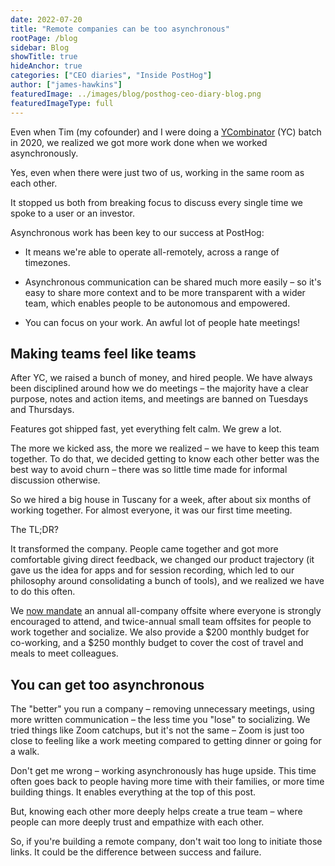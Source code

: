 ```yaml
---
date: 2022-07-20
title: "Remote companies can be too asynchronous"
rootPage: /blog
sidebar: Blog
showTitle: true
hideAnchor: true
categories: ["CEO diaries", "Inside PostHog"]
author: ["james-hawkins"]
featuredImage: ../images/blog/posthog-ceo-diary-blog.png
featuredImageType: full
---
```


Even when Tim (my cofounder) and I were doing a [YCombinator](https://ycombinator.com) (YC) batch in 2020, we realized we got more work done when we worked asynchronously. 

Yes, even when there were just two of us, working in the same room as each other.

It stopped us both from breaking focus to discuss every single time we spoke to a user or an investor.

Asynchronous work has been key to our success at PostHog:

* It means we're able to operate all-remotely, across a range of timezones.

* Asynchronous communication can be shared much more easily – so it's easy to share more context and to be more transparent with a wider team, which enables people to be autonomous and empowered.

* You can focus on your work. An awful lot of people hate meetings!

## Making teams feel like teams

After YC, we raised a bunch of money, and hired people. We have always been disciplined around how we do meetings – the majority have a clear purpose, notes and action items, and meetings are banned on Tuesdays and Thursdays.

Features got shipped fast, yet everything felt calm. We grew a lot.

The more we kicked ass, the more we realized – we have to keep this team together. To do that, we decided getting to know each other better was the best way to avoid churn – there was so little time made for informal discussion otherwise.

So we hired a big house in Tuscany for a week, after about six months of working together. For almost everyone, it was our first time meeting.

The TL;DR?

It transformed the company. People came together and got more comfortable giving direct feedback, we changed our product trajectory (it gave us the idea for apps and for session recording, which led to our philosophy around consolidating a bunch of tools), and we realized we have to do this often. 

We [now mandate](/handbook/company/offsites) an annual all-company offsite where everyone is strongly encouraged to attend, and twice-annual small team offsites for people to work together and socialize. We also provide a $200 monthly budget for co-working, and a $250 monthly budget to cover the cost of travel and meals to meet colleagues.

## You can get too asynchronous

The "better" you run a company – removing unnecessary meetings, using more written communication – the less time you "lose" to socializing. We tried things like Zoom catchups, but it's not the same – Zoom is just too close to feeling like a work meeting compared to getting dinner or going for a walk.

Don't get me wrong – working asynchronously has huge upside. This time often goes back to people having more time with their families, or more time building things. It enables everything at the top of this post.

But, knowing each other more deeply helps create a true team – where people can more deeply trust and empathize with each other.

So, if you're building a remote company, don't wait too long to initiate those links. It could be the difference between success and failure.

 <NewsletterForm compact />
